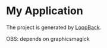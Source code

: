 # My Application

The project is generated by [LoopBack](http://loopback.io).

OBS: depends on graphicsmagick